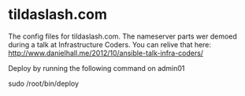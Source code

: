 tildaslash.com
==============

The config files for tildaslash.com. The nameserver parts wer demoed during a talk at Infrastructure Coders. You can relive that here: http://www.danielhall.me/2012/10/ansible-talk-infra-coders/

Deploy by running the following command on admin01

sudo /root/bin/deploy
